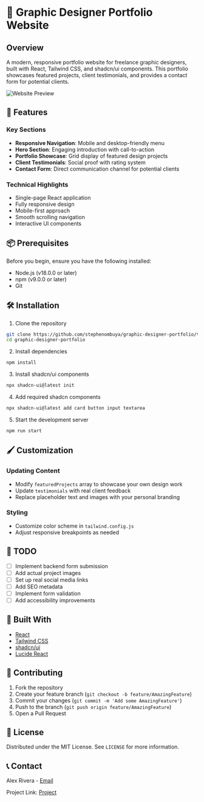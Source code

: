 # 🎨 Graphic Designer Portfolio Website

## Overview

A modern, responsive portfolio website for freelance graphic designers, built with React, Tailwind CSS, and shadcn/ui components. This portfolio showcases featured projects, client testimonials, and provides a contact form for potential clients.

![Website Preview](/preview.png)

## 🚀 Features

### Key Sections
- **Responsive Navigation**: Mobile and desktop-friendly menu
- **Hero Section**: Engaging introduction with call-to-action
- **Portfolio Showcase**: Grid display of featured design projects
- **Client Testimonials**: Social proof with rating system
- **Contact Form**: Direct communication channel for potential clients

### Technical Highlights
- Single-page React application
- Fully responsive design
- Mobile-first approach
- Smooth scrolling navigation
- Interactive UI components

## 📦 Prerequisites

Before you begin, ensure you have the following installed:
- Node.js (v18.0.0 or later)
- npm (v9.0.0 or later)
- Git

## 🛠 Installation

1. Clone the repository
```bash
git clone https://github.com/stephenombuya/graphic-designer-portfolio/tree/main
cd graphic-designer-portfolio
```

2. Install dependencies
```bash
npm install
```

3. Install shadcn/ui components
```bash
npx shadcn-ui@latest init
```

4. Add required shadcn components
```bash
npx shadcn-ui@latest add card button input textarea
```

5. Start the development server
```bash
npm run start
```

## 🖌 Customization

### Updating Content
- Modify `featuredProjects` array to showcase your own design work
- Update `testimonials` with real client feedback
- Replace placeholder text and images with your personal branding

### Styling
- Customize color scheme in `tailwind.config.js`
- Adjust responsive breakpoints as needed

## 📝 TODO
- [ ] Implement backend form submission
- [ ] Add actual project images
- [ ] Set up real social media links
- [ ] Add SEO metadata
- [ ] Implement form validation
- [ ] Add accessibility improvements

## 🔧 Built With
- [React](https://reactjs.org/)
- [Tailwind CSS](https://tailwindcss.com/)
- [shadcn/ui](https://ui.shadcn.com/)
- [Lucide React](https://lucide.dev/guide/packages/lucide-react)

## 🤝 Contributing
1. Fork the repository
2. Create your feature branch (`git checkout -b feature/AmazingFeature`)
3. Commit your changes (`git commit -m 'Add some AmazingFeature'`)
4. Push to the branch (`git push origin feature/AmazingFeature`)
5. Open a Pull Request

## 📜 License
Distributed under the MIT License. See `LICENSE` for more information.

## 📞 Contact
Alex Rivera - [Email](mailto:alexi@outlook.com)

Project Link: [Project](https://github.com/stephenombuya/graphic-designer-portfolio/tree/main)
